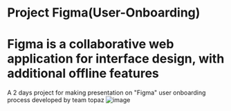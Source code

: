 # Project Figma(User-Onboarding)
# Figma is a collaborative web application for interface design, with additional offline features
A 2 days project for making presentation on "Figma" user onboarding process developed by team topaz
![image](https://user-images.githubusercontent.com/101392806/226171206-1939b19c-bb72-4882-819f-c82094010927.png)
